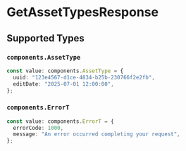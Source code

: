 # GetAssetTypesResponse


## Supported Types

### `components.AssetType`

```typescript
const value: components.AssetType = {
  uuid: "123e4567-d1ce-4834-b25b-230766f2e2fb",
  editDate: "2025-07-01 12:00:00",
};
```

### `components.ErrorT`

```typescript
const value: components.ErrorT = {
  errorCode: 1000,
  message: "An error occurred completing your request",
};
```

